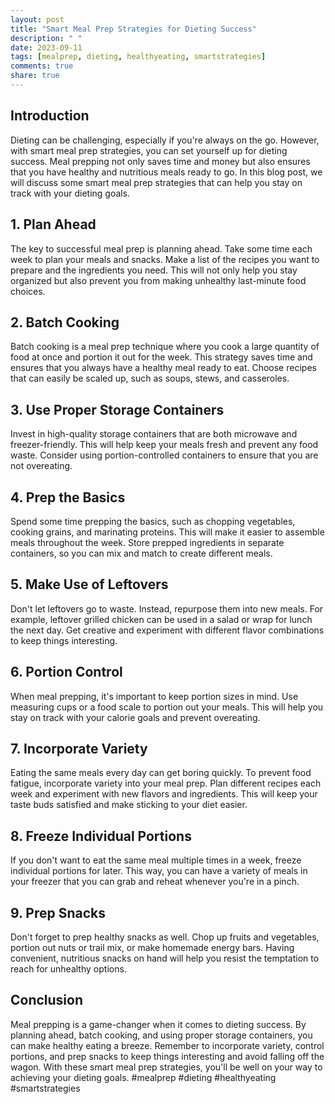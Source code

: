 ```yaml
---
layout: post
title: "Smart Meal Prep Strategies for Dieting Success"
description: " "
date: 2023-09-11
tags: [mealprep, dieting, healthyeating, smartstrategies]
comments: true
share: true
---
```


## Introduction

Dieting can be challenging, especially if you're always on the go. However, with smart meal prep strategies, you can set yourself up for dieting success. Meal prepping not only saves time and money but also ensures that you have healthy and nutritious meals ready to go. In this blog post, we will discuss some smart meal prep strategies that can help you stay on track with your dieting goals.

## 1. Plan Ahead

The key to successful meal prep is planning ahead. Take some time each week to plan your meals and snacks. Make a list of the recipes you want to prepare and the ingredients you need. This will not only help you stay organized but also prevent you from making unhealthy last-minute food choices.

## 2. Batch Cooking

Batch cooking is a meal prep technique where you cook a large quantity of food at once and portion it out for the week. This strategy saves time and ensures that you always have a healthy meal ready to eat. Choose recipes that can easily be scaled up, such as soups, stews, and casseroles.

## 3. Use Proper Storage Containers

Invest in high-quality storage containers that are both microwave and freezer-friendly. This will help keep your meals fresh and prevent any food waste. Consider using portion-controlled containers to ensure that you are not overeating.

## 4. Prep the Basics

Spend some time prepping the basics, such as chopping vegetables, cooking grains, and marinating proteins. This will make it easier to assemble meals throughout the week. Store prepped ingredients in separate containers, so you can mix and match to create different meals.

## 5. Make Use of Leftovers

Don't let leftovers go to waste. Instead, repurpose them into new meals. For example, leftover grilled chicken can be used in a salad or wrap for lunch the next day. Get creative and experiment with different flavor combinations to keep things interesting.

## 6. Portion Control

When meal prepping, it's important to keep portion sizes in mind. Use measuring cups or a food scale to portion out your meals. This will help you stay on track with your calorie goals and prevent overeating.

## 7. Incorporate Variety

Eating the same meals every day can get boring quickly. To prevent food fatigue, incorporate variety into your meal prep. Plan different recipes each week and experiment with new flavors and ingredients. This will keep your taste buds satisfied and make sticking to your diet easier.

## 8. Freeze Individual Portions

If you don't want to eat the same meal multiple times in a week, freeze individual portions for later. This way, you can have a variety of meals in your freezer that you can grab and reheat whenever you're in a pinch.

## 9. Prep Snacks

Don't forget to prep healthy snacks as well. Chop up fruits and vegetables, portion out nuts or trail mix, or make homemade energy bars. Having convenient, nutritious snacks on hand will help you resist the temptation to reach for unhealthy options.

## Conclusion

Meal prepping is a game-changer when it comes to dieting success. By planning ahead, batch cooking, and using proper storage containers, you can make healthy eating a breeze. Remember to incorporate variety, control portions, and prep snacks to keep things interesting and avoid falling off the wagon. With these smart meal prep strategies, you'll be well on your way to achieving your dieting goals. #mealprep #dieting #healthyeating #smartstrategies